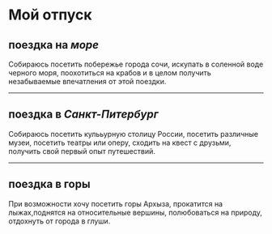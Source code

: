 # Мой отпуск

## поездка на *море*
Собираюсь посетить побережье города сочи, искупать в соленной воде черного моря, поохотиться на крабов и в целом получить незабываемые впечатления от этой поездки.

---
## поездка в _Санкт-Питербург_
Собираюсь посетить кулььурную столицу России, посетить различные музеи, посетить театры или оперу, сходить на квест с друзьми, получить свой первый опыт путешествий.

---
## поездка в **горы**

При возможности хочу посетить горы Архыза, прокатится на лыжах,поднятся на относительные вершины, полюбоваться на природу, отдохнуть от города в глуши. 